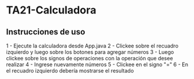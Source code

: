 # TA21-Calculadora

## Instrucciones de uso
1 - Ejecute la calculadora desde App.java
2 - Clickee sobre el recuadro izquierdo y luego sobre los botones para agregar números
3 - Luego clickee sobre los signos de operaciones con la operación que desee realizar
4 - Ingrese nuevamente números
5 - Clickee en el signo "="
6 - En el recuadro izquierdo debería mostrarse el resultado
